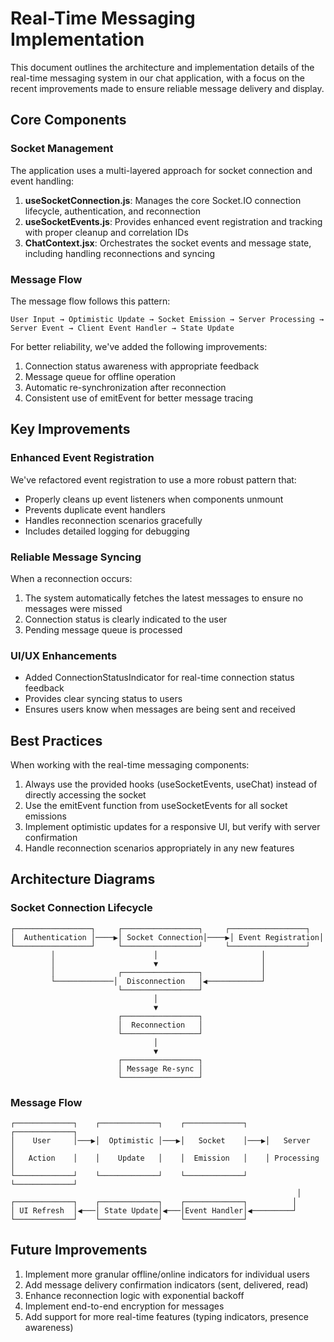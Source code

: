 # Real-Time Messaging Implementation

This document outlines the architecture and implementation details of the real-time messaging system in our chat application, with a focus on the recent improvements made to ensure reliable message delivery and display.

## Core Components

### Socket Management

The application uses a multi-layered approach for socket connection and event handling:

1. **useSocketConnection.js**: Manages the core Socket.IO connection lifecycle, authentication, and reconnection
2. **useSocketEvents.js**: Provides enhanced event registration and tracking with proper cleanup and correlation IDs
3. **ChatContext.jsx**: Orchestrates the socket events and message state, including handling reconnections and syncing

### Message Flow

The message flow follows this pattern:

```
User Input → Optimistic Update → Socket Emission → Server Processing → Server Event → Client Event Handler → State Update
```

For better reliability, we've added the following improvements:

1. Connection status awareness with appropriate feedback
2. Message queue for offline operation
3. Automatic re-synchronization after reconnection
4. Consistent use of emitEvent for better message tracing

## Key Improvements

### Enhanced Event Registration

We've refactored event registration to use a more robust pattern that:

- Properly cleans up event listeners when components unmount
- Prevents duplicate event handlers
- Handles reconnection scenarios gracefully
- Includes detailed logging for debugging

### Reliable Message Syncing

When a reconnection occurs:

1. The system automatically fetches the latest messages to ensure no messages were missed
2. Connection status is clearly indicated to the user
3. Pending message queue is processed

### UI/UX Enhancements

- Added ConnectionStatusIndicator for real-time connection status feedback
- Provides clear syncing status to users
- Ensures users know when messages are being sent and received

## Best Practices

When working with the real-time messaging components:

1. Always use the provided hooks (useSocketEvents, useChat) instead of directly accessing the socket
2. Use the emitEvent function from useSocketEvents for all socket emissions
3. Implement optimistic updates for a responsive UI, but verify with server confirmation
4. Handle reconnection scenarios appropriately in any new features

## Architecture Diagrams

### Socket Connection Lifecycle

```
┌─────────────────┐     ┌─────────────────┐     ┌─────────────────┐
│  Authentication │────▶│ Socket Connection│────▶│ Event Registration│
└─────────────────┘     └─────────────────┘     └─────────────────┘
         │                      │                       │
         │                      ▼                       │
         │              ┌─────────────────┐             │
         └─────────────│  Disconnection   │◀────────────┘
                        └─────────────────┘
                                │
                                ▼
                        ┌─────────────────┐
                        │  Reconnection   │
                        └─────────────────┘
                                │
                                ▼
                        ┌─────────────────┐
                        │ Message Re-sync │
                        └─────────────────┘
```

### Message Flow

```
┌─────────────┐    ┌─────────────┐    ┌─────────────┐    ┌─────────────┐
│    User     │───▶│  Optimistic │───▶│   Socket    │───▶│   Server    │
│   Action    │    │    Update   │    │  Emission   │    │ Processing  │
└─────────────┘    └─────────────┘    └─────────────┘    └─────────────┘
                                                                │
┌─────────────┐    ┌─────────────┐    ┌─────────────┐          │
│ UI Refresh  │◀───│ State Update│◀───│Event Handler│◀─────────┘
└─────────────┘    └─────────────┘    └─────────────┘
```

## Future Improvements

1. Implement more granular offline/online indicators for individual users
2. Add message delivery confirmation indicators (sent, delivered, read)
3. Enhance reconnection logic with exponential backoff
4. Implement end-to-end encryption for messages
5. Add support for more real-time features (typing indicators, presence awareness)
